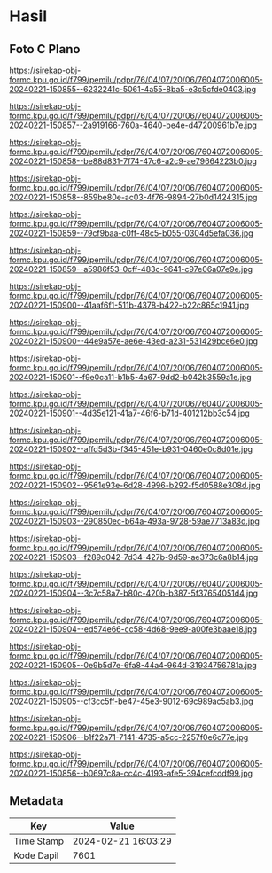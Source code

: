 # Hasil

## Foto C Plano

https://sirekap-obj-formc.kpu.go.id/f799/pemilu/pdpr/76/04/07/20/06/7604072006005-20240221-150855--6232241c-5061-4a55-8ba5-e3c5cfde0403.jpg

https://sirekap-obj-formc.kpu.go.id/f799/pemilu/pdpr/76/04/07/20/06/7604072006005-20240221-150857--2a919166-760a-4640-be4e-d47200961b7e.jpg

https://sirekap-obj-formc.kpu.go.id/f799/pemilu/pdpr/76/04/07/20/06/7604072006005-20240221-150858--be88d831-7f74-47c6-a2c9-ae79664223b0.jpg

https://sirekap-obj-formc.kpu.go.id/f799/pemilu/pdpr/76/04/07/20/06/7604072006005-20240221-150858--859be80e-ac03-4f76-9894-27b0d1424315.jpg

https://sirekap-obj-formc.kpu.go.id/f799/pemilu/pdpr/76/04/07/20/06/7604072006005-20240221-150859--79cf9baa-c0ff-48c5-b055-0304d5efa036.jpg

https://sirekap-obj-formc.kpu.go.id/f799/pemilu/pdpr/76/04/07/20/06/7604072006005-20240221-150859--a5986f53-0cff-483c-9641-c97e06a07e9e.jpg

https://sirekap-obj-formc.kpu.go.id/f799/pemilu/pdpr/76/04/07/20/06/7604072006005-20240221-150900--41aaf6f1-511b-4378-b422-b22c865c1941.jpg

https://sirekap-obj-formc.kpu.go.id/f799/pemilu/pdpr/76/04/07/20/06/7604072006005-20240221-150900--44e9a57e-ae6e-43ed-a231-531429bce6e0.jpg

https://sirekap-obj-formc.kpu.go.id/f799/pemilu/pdpr/76/04/07/20/06/7604072006005-20240221-150901--f9e0ca11-b1b5-4a67-9dd2-b042b3559a1e.jpg

https://sirekap-obj-formc.kpu.go.id/f799/pemilu/pdpr/76/04/07/20/06/7604072006005-20240221-150901--4d35e121-41a7-46f6-b71d-401212bb3c54.jpg

https://sirekap-obj-formc.kpu.go.id/f799/pemilu/pdpr/76/04/07/20/06/7604072006005-20240221-150902--affd5d3b-f345-451e-b931-0460e0c8d01e.jpg

https://sirekap-obj-formc.kpu.go.id/f799/pemilu/pdpr/76/04/07/20/06/7604072006005-20240221-150902--9561e93e-6d28-4996-b292-f5d0588e308d.jpg

https://sirekap-obj-formc.kpu.go.id/f799/pemilu/pdpr/76/04/07/20/06/7604072006005-20240221-150903--290850ec-b64a-493a-9728-59ae7713a83d.jpg

https://sirekap-obj-formc.kpu.go.id/f799/pemilu/pdpr/76/04/07/20/06/7604072006005-20240221-150903--f289d042-7d34-427b-9d59-ae373c6a8b14.jpg

https://sirekap-obj-formc.kpu.go.id/f799/pemilu/pdpr/76/04/07/20/06/7604072006005-20240221-150904--3c7c58a7-b80c-420b-b387-5f37654051d4.jpg

https://sirekap-obj-formc.kpu.go.id/f799/pemilu/pdpr/76/04/07/20/06/7604072006005-20240221-150904--ed574e66-cc58-4d68-9ee9-a00fe3baae18.jpg

https://sirekap-obj-formc.kpu.go.id/f799/pemilu/pdpr/76/04/07/20/06/7604072006005-20240221-150905--0e9b5d7e-6fa8-44a4-964d-31934756781a.jpg

https://sirekap-obj-formc.kpu.go.id/f799/pemilu/pdpr/76/04/07/20/06/7604072006005-20240221-150905--cf3cc5ff-be47-45e3-9012-69c989ac5ab3.jpg

https://sirekap-obj-formc.kpu.go.id/f799/pemilu/pdpr/76/04/07/20/06/7604072006005-20240221-150906--b1f22a71-7141-4735-a5cc-2257f0e6c77e.jpg

https://sirekap-obj-formc.kpu.go.id/f799/pemilu/pdpr/76/04/07/20/06/7604072006005-20240221-150856--b0697c8a-cc4c-4193-afe5-394cefcddf99.jpg


## Metadata

| Key        | Value               |
| ---------- | ------------------- |
| Time Stamp | 2024-02-21 16:03:29 |
| Kode Dapil | 7601                |




